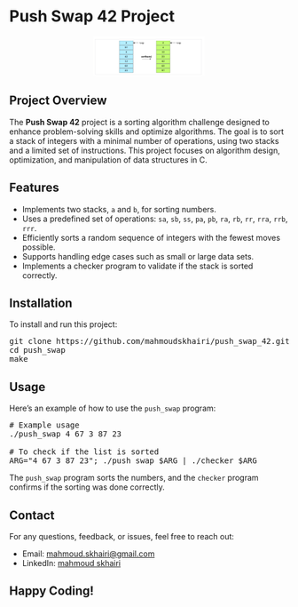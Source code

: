# Push Swap 42 Project

<p align="center">
  <img src="push_swap1.png" alt="Project Logo" width="200"/>
</p>

## Project Overview

<p>
The <strong>Push Swap 42</strong> project is a sorting algorithm challenge designed to enhance problem-solving skills and optimize algorithms. The goal is to sort a stack of integers with a minimal number of operations, using two stacks and a limited set of instructions. This project focuses on algorithm design, optimization, and manipulation of data structures in C.
</p>

## Features

<ul>
  <li>Implements two stacks, <code>a</code> and <code>b</code>, for sorting numbers.</li>
  <li>Uses a predefined set of operations: <code>sa</code>, <code>sb</code>, <code>ss</code>, <code>pa</code>, <code>pb</code>, <code>ra</code>, <code>rb</code>, <code>rr</code>, <code>rra</code>, <code>rrb</code>, <code>rrr</code>.</li>
  <li>Efficiently sorts a random sequence of integers with the fewest moves possible.</li>
  <li>Supports handling edge cases such as small or large data sets.</li>
  <li>Implements a checker program to validate if the stack is sorted correctly.</li>
</ul>

## Installation

<p>To install and run this project:</p>

<pre>
git clone https://github.com/mahmoudskhairi/push_swap_42.git
cd push_swap
make
</pre>

## Usage

<p>Here’s an example of how to use the <code>push_swap</code> program:</p>

<pre>
# Example usage
./push_swap 4 67 3 87 23

# To check if the list is sorted
ARG="4 67 3 87 23"; ./push_swap $ARG | ./checker $ARG
</pre>

<p>The <code>push_swap</code> program sorts the numbers, and the <code>checker</code> program confirms if the sorting was done correctly.</p>


<h2 id="contact">Contact</h2>
<p>For any questions, feedback, or issues, feel free to reach out:</p>
<ul>
  <li>Email: <a href="mailto:mahmoud.skhairi@gmail.com">mahmoud.skhairi@gmail.com</a></li>
  <li>LinkedIn: <a href="https://www.linkedin.com/in/mahmoud-skhairi" target="_blank">mahmoud skhairi</a></li>
</ul>

<h2>Happy Coding!</h2>
